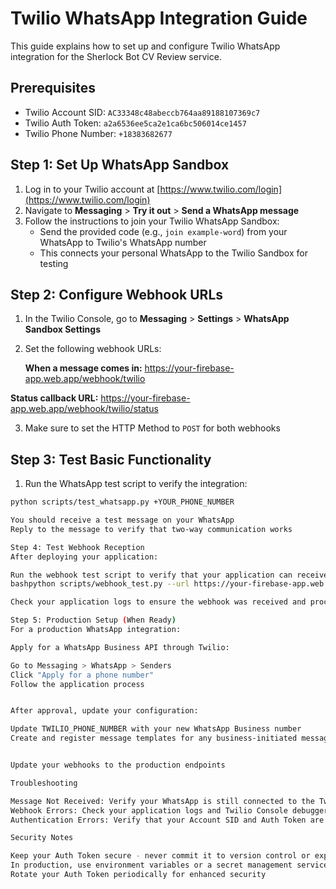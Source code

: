 # Twilio WhatsApp Integration Guide

This guide explains how to set up and configure Twilio WhatsApp integration for the Sherlock Bot CV Review service.

## Prerequisites

- Twilio Account SID: `AC33348c48abeccb764aa89188107369c7`
- Twilio Auth Token: `a2a6536ee5ca2e1ca6bc506014ce1457`
- Twilio Phone Number: `+18383682677`

## Step 1: Set Up WhatsApp Sandbox

1. Log in to your Twilio account at [https://www.twilio.com/login](https://www.twilio.com/login)
2. Navigate to **Messaging** > **Try it out** > **Send a WhatsApp message**
3. Follow the instructions to join your Twilio WhatsApp Sandbox:
   - Send the provided code (e.g., `join example-word`) from your WhatsApp to Twilio's WhatsApp number
   - This connects your personal WhatsApp to the Twilio Sandbox for testing

## Step 2: Configure Webhook URLs

1. In the Twilio Console, go to **Messaging** > **Settings** > **WhatsApp Sandbox Settings**
2. Set the following webhook URLs:

   **When a message comes in:**
   https://your-firebase-app.web.app/webhook/twilio

**Status callback URL:**
https://your-firebase-app.web.app/webhook/twilio/status

3. Make sure to set the HTTP Method to `POST` for both webhooks

## Step 3: Test Basic Functionality

1. Run the WhatsApp test script to verify the integration:
```bash
python scripts/test_whatsapp.py +YOUR_PHONE_NUMBER

You should receive a test message on your WhatsApp
Reply to the message to verify that two-way communication works

Step 4: Test Webhook Reception
After deploying your application:

Run the webhook test script to verify that your application can receive webhooks:
bashpython scripts/webhook_test.py --url https://your-firebase-app.web.app/webhook/twilio --phone +YOUR_PHONE_NUMBER

Check your application logs to ensure the webhook was received and processed correctly

Step 5: Production Setup (When Ready)
For a production WhatsApp integration:

Apply for a WhatsApp Business API through Twilio:

Go to Messaging > WhatsApp > Senders
Click "Apply for a phone number"
Follow the application process


After approval, update your configuration:

Update TWILIO_PHONE_NUMBER with your new WhatsApp Business number
Create and register message templates for any business-initiated messages


Update your webhooks to the production endpoints

Troubleshooting

Message Not Received: Verify your WhatsApp is still connected to the Twilio Sandbox. The connection expires after 72 hours of inactivity.
Webhook Errors: Check your application logs and Twilio Console debugger for error details.
Authentication Errors: Verify that your Account SID and Auth Token are correct in your environment variables.

Security Notes

Keep your Auth Token secure - never commit it to version control or expose it publicly
In production, use environment variables or a secret management service to store these credentials
Rotate your Auth Token periodically for enhanced security